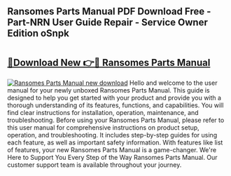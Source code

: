 ## Ransomes Parts Manual PDF Download Free - Part-NRN User Guide Repair - Service Owner Edition oSnpk

# <h2><a href="http://bc91566.oget.top/?id=Ransomes+Parts+Manual">🔗Download New 👉🔴 Ransomes Parts Manual</a></h2>

[![Ransomes Parts Manual new download](https://i.imgur.com/5g1atiW.png)](http://bc91566.oget.top/?id=Ransomes+Parts+Manual)
Hello and welcome to the user manual for your newly unboxed Ransomes Parts Manual. This guide is designed to help you get started with your product and provide you with a thorough understanding of its features, functions, and capabilities. You will find clear instructions for installation, operation, maintenance, and troubleshooting. Before using your Ransomes Parts Manual, please refer to this user manual for comprehensive instructions on product setup, operation, and troubleshooting. It includes step-by-step guides for using each feature, as well as important safety information. With features like list of features, your new Ransomes Parts Manual is a game-changer. We're Here to Support You Every Step of the Way Ransomes Parts Manual. Our customer support team is available throughout your journey.
